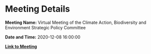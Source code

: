 # Meeting Details

**Meeting Name:** Virtual Meeting of the Climate Action, Biodiversity and Environment Strategic Policy Committee

**Date and Time:** 2020-12-08 16:00:00

**[Link to Meeting](https://www.limerick.ie/council/whats-on/meeting-climate-action-biodiversity-and-environment-strategic-policy-committee-5)**
